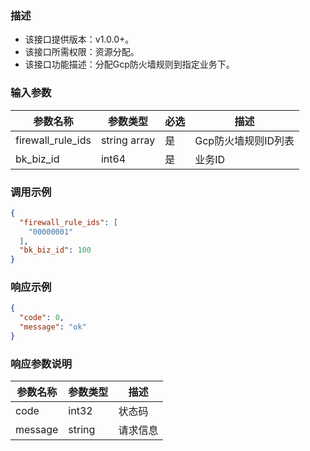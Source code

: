 ### 描述

- 该接口提供版本：v1.0.0+。
- 该接口所需权限：资源分配。
- 该接口功能描述：分配Gcp防火墙规则到指定业务下。

### 输入参数

| 参数名称              | 参数类型         | 必选  | 描述           |
|-------------------|--------------|-----|--------------|
| firewall_rule_ids | string array | 是   | Gcp防火墙规则ID列表 |
| bk_biz_id         | int64        | 是   | 业务ID         |

### 调用示例

```json
{
  "firewall_rule_ids": [
    "00000001"
  ],
  "bk_biz_id": 100
}
```

### 响应示例

```json
{
  "code": 0,
  "message": "ok"
}
```

### 响应参数说明

| 参数名称    | 参数类型   | 描述   |
|---------|--------|------|
| code    | int32  | 状态码  |
| message | string | 请求信息 |
